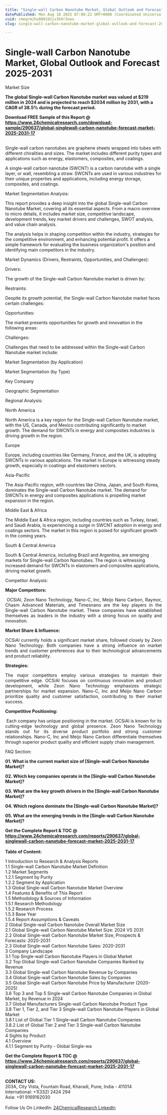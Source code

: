 ```yaml
---
title: "Single-wall Carbon Nanotube Market, Global Outlook and Forecast 2025-2031"
datePublished: Mon Aug 18 2025 07:00:22 GMT+0000 (Coordinated Universal Time)
cuid: cmegrmjhu000102jv3k9r3ooo
slug: single-wall-carbon-nanotube-market-global-outlook-and-forecast-2025-2031-1

---
```


# Single-wall Carbon Nanotube Market, Global Outlook and Forecast 2025-2031

<p>Market Size</p><p>
</p><p><strong>The global Single-wall Carbon Nanotube market was valued at $219 million in 2024 and is projected to reach $2034 million by 2031, with a CAGR of 38.5% during the forecast period.</strong></p><div><b>Download FREE Sample of this Report @ 
            <a href="https://www.24chemicalresearch.com/download-sample/290637/global-singlewall-carbon-nanotube-forecast-market-2025-2031-17">
            https://www.24chemicalresearch.com/download-sample/290637/global-singlewall-carbon-nanotube-forecast-market-2025-2031-17</a></b></div><br><p>
</p><p>Single-wall carbon nanotubes are graphene sheets wrapped into tubes with different chiralities and sizes. The market includes different purity types and applications such as energy, elastomers, composites, and coatings.</p><p>
</p><p>A single-wall carbon nanotube (SWCNT) is a carbon nanotube with a single layer, or wall, resembling a straw. SWCNTs are used in various industries for their unique properties and applications, including energy storage, composites, and coatings.</p><p>
Market Segmentation Analysis:</p><p>
</p><p>This report provides a deep insight into the global Single-wall Carbon Nanotube Market, covering all its essential aspects. From a macro overview to micro details, it includes market size, competitive landscape, development trends, key market drivers and challenges, SWOT analysis, and value chain analysis.</p><p>
</p><p>The analysis helps in shaping competition within the industry, strategies for the competitive environment, and enhancing potential profit. It offers a simple framework for evaluating the business organization's position and identifying main competitors in the industry.</p><p>
Market Dynamics (Drivers, Restraints, Opportunities, and Challenges):</p><p>
Drivers:</p><p>
</p><p>The growth of the Single-wall Carbon Nanotube market is driven by:</p><p>
</p><p>
Restraints:</p><p>
</p><p>Despite its growth potential, the Single-wall Carbon Nanotube market faces certain challenges:</p><p>
</p><p>
Opportunities:</p><p>
</p><p>The market presents opportunities for growth and innovation in the following areas:</p><p>
</p><p>
Challenges:</p><p>
</p><p>Challenges that need to be addressed within the Single-wall Carbon Nanotube market include:</p><p>
</p><p>
Market Segmentation (by Application)</p><p>
</p><p>
Market Segmentation (by Type)</p><p>
</p><p>
Key Company</p><p>
</p><p>
Geographic Segmentation</p><p>
</p><p>
	</p><p>
Regional Analysis:</p><p>
North America</p><p>
</p><p>North America is a key region for the Single-wall Carbon Nanotube market, with the US, Canada, and Mexico contributing significantly to market growth. The demand for SWCNTs in energy and composites industries is driving growth in the region.</p><p>
Europe</p><p>
</p><p>Europe, including countries like Germany, France, and the UK, is adopting SWCNTs in various applications. The market in Europe is witnessing steady growth, especially in coatings and elastomers sectors.</p><p>
Asia-Pacific</p><p>
</p><p>The Asia-Pacific region, with countries like China, Japan, and South Korea, dominates the Single-wall Carbon Nanotube market. The demand for SWCNTs in energy and composites applications is propelling market expansion in the region.</p><p>
Middle East &amp; Africa</p><p>
</p><p>The Middle East &amp; Africa region, including countries such as Turkey, Israel, and Saudi Arabia, is experiencing a surge in SWCNT adoption in energy and coatings sectors. The market in this region is poised for significant growth in the coming years.</p><p>
South &amp; Central America</p><p>
</p><p>South &amp; Central America, including Brazil and Argentina, are emerging markets for Single-wall Carbon Nanotubes. The region is witnessing increased demand for SWCNTs in elastomers and composites applications, driving market growth.</p><p>
Competitor Analysis:</p><p>
</p><p style="text-align:justify"><strong>Major Competitors:</strong></p><p>
</p><p style="text-align:justify"> OCSiAl, Zeon Nano Technology, Nano-C, Inc, Meijo Nano Carbon, Raymor, Chasm Advanced Materials, and Timesnano are the key players in the Single-wall Carbon Nanotube market. These companies have established themselves as leaders in the industry with a strong focus on quality and innovation.</p><p>
</p><p style="text-align:justify"><strong>Market Share &amp; Influence:</strong> </p><p>
</p><p style="text-align:justify">OCSiAl currently holds a significant market share, followed closely by Zeon Nano Technology. Both companies have a strong influence on market trends and customer preferences due to their technological advancements and product reliability.</p><p>
</p><p style="text-align:justify"><strong>Strategies:</strong> </p><p>
</p><p style="text-align:justify">The major competitors employ various strategies to maintain their competitive edge. OCSiAl focuses on continuous innovation and product development, while Zeon Nano Technology emphasizes strategic partnerships for market expansion. Nano-C, Inc and Meijo Nano Carbon prioritize quality and customer satisfaction, contributing to their market success.</p><p>
</p><p style="text-align:justify"><strong>Competitive Positioning:</strong></p><p>
</p><p style="text-align:justify"> Each company has unique positioning in the market. OCSiAl is known for its cutting-edge technology and global presence. Zeon Nano Technology stands out for its diverse product portfolio and strong customer relationships. Nano-C, Inc and Meijo Nano Carbon differentiate themselves through superior product quality and efficient supply chain management.</p><p>
FAQ Section:</p><p>
</p><p><strong>01. What is the current market size of [Single-wall Carbon Nanotube Market]?</strong></p><p>
</p><p>
</p><p><strong>02. Which key companies operate in the [Single-wall Carbon Nanotube Market]?</strong></p><p>
</p><p>
</p><p><strong>03. What are the key growth drivers in the [Single-wall Carbon Nanotube Market]?</strong></p><p>
</p><p>
</p><p><strong>04. Which regions dominate the [Single-wall Carbon Nanotube Market]?</strong></p><p>
</p><p>
</p><p><strong>05. What are the emerging trends in the [Single-wall Carbon Nanotube Market]?</strong></p><p>
</p><p>
</p><p></p>

<div><b>Get the Complete Report & TOC @ 
            <a href="https://www.24chemicalresearch.com/reports/290637/global-singlewall-carbon-nanotube-forecast-market-2025-2031-17">
            https://www.24chemicalresearch.com/reports/290637/global-singlewall-carbon-nanotube-forecast-market-2025-2031-17</a></b></div><br>
            <b>Table of Content:</b><p>1 Introduction to Research & Analysis Reports<br />
 1.1 Single-wall Carbon Nanotube Market Definition<br />
 1.2 Market Segments<br />
 1.2.1 Segment by Purity<br />
 1.2.2 Segment by Application<br />
 1.3 Global Single-wall Carbon Nanotube Market Overview<br />
 1.4 Features & Benefits of This Report<br />
 1.5 Methodology & Sources of Information<br />
 1.5.1 Research Methodology<br />
 1.5.2 Research Process<br />
 1.5.3 Base Year<br />
 1.5.4 Report Assumptions & Caveats<br />
2 Global Single-wall Carbon Nanotube Overall Market Size<br />
 2.1 Global Single-wall Carbon Nanotube Market Size: 2024 VS 2031<br />
 2.2 Global Single-wall Carbon Nanotube Market Size, Prospects & Forecasts: 2020-2031<br />
 2.3 Global Single-wall Carbon Nanotube Sales: 2020-2031<br />
3 Company Landscape<br />
 3.1 Top Single-wall Carbon Nanotube Players in Global Market<br />
 3.2 Top Global Single-wall Carbon Nanotube Companies Ranked by Revenue<br />
 3.3 Global Single-wall Carbon Nanotube Revenue by Companies<br />
 3.4 Global Single-wall Carbon Nanotube Sales by Companies<br />
 3.5 Global Single-wall Carbon Nanotube Price by Manufacturer (2020-2025)<br />
 3.6 Top 3 and Top 5 Single-wall Carbon Nanotube Companies in Global Market, by Revenue in 2024<br />
 3.7 Global Manufacturers Single-wall Carbon Nanotube Product Type<br />
 3.8 Tier 1, Tier 2, and Tier 3 Single-wall Carbon Nanotube Players in Global Market<br />
 3.8.1 List of Global Tier 1 Single-wall Carbon Nanotube Companies<br />
 3.8.2 List of Global Tier 2 and Tier 3 Single-wall Carbon Nanotube Companies<br />
4 Sights by Product<br />
 4.1 Overview<br />
 4.1.1 Segment by Purity - Global Single-wa</p>

<div><b>Get the Complete Report & TOC @ 
            <a href="https://www.24chemicalresearch.com/reports/290637/global-singlewall-carbon-nanotube-forecast-market-2025-2031-17">
            https://www.24chemicalresearch.com/reports/290637/global-singlewall-carbon-nanotube-forecast-market-2025-2031-17</a></b></div><br>

<b>CONTACT US:</b><br>
            203A, City Vista, Fountain Road, Kharadi, Pune, India - 411014<br>
            International: +1(332) 2424 294<br>
            Asia: +91 9169162030 <br><br>
            Follow Us On LinkedIn: <a href="https://www.linkedin.com/company/24chemicalresearch/">24ChemicalResearch LinkedIn</a>